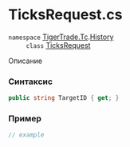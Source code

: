 
# TicksRequest.cs
`namespace` [TigerTrade.Tc](../../../../TigerTrade.Tc.md).[History](../../../../TigerTrade.Tc/History.md)  
&nbsp;&nbsp;&nbsp;&nbsp;&nbsp;&nbsp;&nbsp;&nbsp;&nbsp;`class` [TicksRequest](../../TicksRequest.cs.md)

Описание

### Синтаксис
```csharp
public string TargetID { get; }
```
### Пример  
```csharp
// example
```
